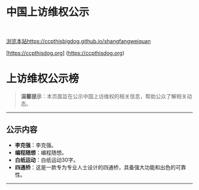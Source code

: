 # 中国上访维权公示

<br />

[浏览本站https://ccpthisbigdog.github.io/shangfangweiquan](https://ccpthisbigdog.github.io/shangfangweiquan/)

[https://ccpthisdog.org]
(https://ccpthisdog.org)

# 上访维权公示榜

> **温馨提示**：本页面旨在公示中国上访维权的相关信息，帮助公众了解相关动态。

---

## 公示内容

- **李克强**：李克强。
- **编程随想**：编程随想。
- **白纸运动**：白纸运动30字。
- **四通桥**：这是一款专为专业人士设计的四通桥，具备强大功能和出色的可靠性。

---
